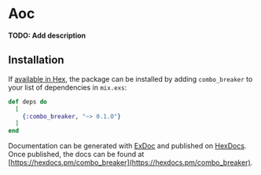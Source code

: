 # Aoc

**TODO: Add description**

## Installation

If [available in Hex](https://hex.pm/docs/publish), the package can be installed
by adding `combo_breaker` to your list of dependencies in `mix.exs`:

```elixir
def deps do
  [
    {:combo_breaker, "~> 0.1.0"}
  ]
end
```

Documentation can be generated with [ExDoc](https://github.com/elixir-lang/ex_doc)
and published on [HexDocs](https://hexdocs.pm). Once published, the docs can
be found at [https://hexdocs.pm/combo_breaker](https://hexdocs.pm/combo_breaker).

